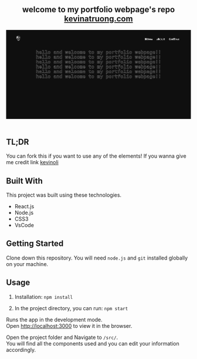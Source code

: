 <h2 align="center">
  welcome to my portfolio webpage's repo
  <br/>
  <a href="https://kevinatruong.com/" target="_blank">kevinatruong.com</a>
</h2>
<div align="center">
  <img alt="potfolio homepage" src="./images/portfolio_homepage.png" />
</div>

<br/>

## TL;DR

You can fork this if you want to use any of the elements! If you wanna give me credit link [kevinoli](https://github.com/kevinoli/truongak-portfolio)

## Built With

This project was built using these technologies.

- React.js
- Node.js
- CSS3
- VsCode

## Getting Started

Clone down this repository. You will need `node.js` and `git` installed globally on your machine.

## Usage

1. Installation: `npm install`

2. In the project directory, you can run: `npm start`

Runs the app in the development mode.\
Open [http://localhost:3000](http://localhost:3000) to view it in the browser.

Open the project folder and Navigate to `/src/`. <br/>
You will find all the components used and you can edit your information accordingly.
